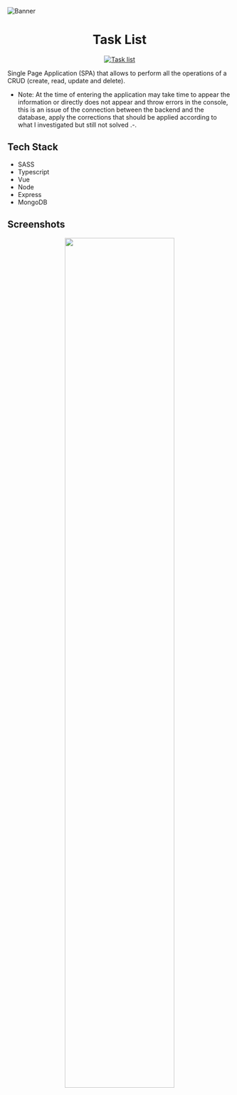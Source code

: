 ![Banner](https://ik.imagekit.io/8k98kll7xyh/Portfolio/Frameworks/Task-list-MEVN/banner_SCoB8_oFx.png?ik-sdk-version=javascript-1.4.3&updatedAt=1642709918263)

<div align="center">
  <h1>Task List</h1>
  
  [![Task list](https://img.shields.io/badge/Go_to_Task_List-404040?style=for-the-badge&logo=ko-fi&logoColor=white)](https://cool-task-list.vercel.app/)
  
</div>  

  <p>
Single Page Application (SPA) that allows to perform all the operations of a CRUD (create, read, update and delete).
</p>
    
- Note: At the time of entering the application may take time to appear the information or directly does not appear and throw errors in the console, this is an issue of the connection between the backend and the database, apply the corrections that should be applied according to what I investigated but still not solved .-.</p>
      

## Tech Stack
 
- SASS
- Typescript
- Vue
- Node
- Express
- MongoDB

## Screenshots

<div align="center">  
<img src="https://ik.imagekit.io/8k98kll7xyh/Portfolio/Frameworks/Task-list-MEVN/desktop_X8zjhkmVk.png?ik-sdk-version=javascript-1.4.3&updatedAt=1642719338505" width="70%">
</div>
